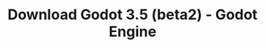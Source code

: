 ---
# Generated by /scripts/js/download_archive_generator !!! do not edit by hand !!!
title: 'Download Godot 3.5 (beta2) - Godot Engine'
type: 'download/archive'
name: '3.5'
flavor: 'beta2'
release_date: '2022-03-15T03:00:00-00:00'
release_notes: '/article/dev-snapshot-godot-3-5-beta-2/'
links:
  android.apk:
    name: 'android.apk'
    title: 'Android'
    caption: 'Universal APK (ARM64 + ARMv7 + x86_64 + x86)'
    tags:
      - 'APK download'
      - 'ARM64/v7'
      - 'x86 (64 & 32 bit)'
    hosts:
      github_builds:
        regular: 'https://github.com/godotengine/godot-builds/releases/download/3.5-beta2/Godot_v3.5-beta2_android_editor.apk'
        mono: '#'
      github:
        regular: 'https://github.com/godotengine/godot/releases/download/3.5-beta2/Godot_v3.5-beta2_android_editor.apk'
        mono: '#'
  macos.universal:
    name: 'macos.universal'
    title: 'macOS'
    caption: 'Universal (x86_64 + Apple Silicon)'
    tags:
      - 'Intel/Apple Silicon'
      - '64 bit'
    hosts:
      github_builds:
        regular: 'https://github.com/godotengine/godot-builds/releases/download/3.5-beta2/Godot_v3.5-beta2_osx.universal.zip'
        mono: 'https://github.com/godotengine/godot-builds/releases/download/3.5-beta2/Godot_v3.5-beta2_mono_osx.universal.zip'
      github:
        regular: 'https://github.com/godotengine/godot/releases/download/3.5-beta2/Godot_v3.5-beta2_osx.universal.zip'
        mono: 'https://github.com/godotengine/godot/releases/download/3.5-beta2/Godot_v3.5-beta2_mono_osx.universal.zip'
  windows.64:
    name: 'windows.64'
    title: 'Windows'
    caption: 'Standard (x86_64)'
    tags:
      - '64 bit'
    hosts:
      github_builds:
        regular: 'https://github.com/godotengine/godot-builds/releases/download/3.5-beta2/Godot_v3.5-beta2_win64.exe.zip'
        mono: 'https://github.com/godotengine/godot-builds/releases/download/3.5-beta2/Godot_v3.5-beta2_mono_win64.zip'
      github:
        regular: 'https://github.com/godotengine/godot/releases/download/3.5-beta2/Godot_v3.5-beta2_win64.exe.zip'
        mono: 'https://github.com/godotengine/godot/releases/download/3.5-beta2/Godot_v3.5-beta2_mono_win64.zip'
  linux_server.headless.64:
    name: 'linux_server.headless.64'
    title: 'Linux Server'
    caption: 'Headless (x86_64)'
    tags:
      - '64 bit'
      - 'Headless'
    hosts:
      github_builds:
        regular: 'https://github.com/godotengine/godot-builds/releases/download/3.5-beta2/Godot_v3.5-beta2_linux_headless.64.zip'
        mono: 'https://github.com/godotengine/godot-builds/releases/download/3.5-beta2/Godot_v3.5-beta2_mono_linux_headless_64.zip'
      github:
        regular: 'https://github.com/godotengine/godot/releases/download/3.5-beta2/Godot_v3.5-beta2_linux_headless.64.zip'
        mono: 'https://github.com/godotengine/godot/releases/download/3.5-beta2/Godot_v3.5-beta2_mono_linux_headless_64.zip'
  web:
    name: 'web'
    title: 'Web editor'
    caption: ''
    tags:
      - 'Self-hosted'
      - 'Cross-platform'
    hosts:
      github_builds:
        regular: 'https://github.com/godotengine/godot-builds/releases/download/3.5-beta2/Godot_v3.5-beta2_web_editor.zip'
        mono: '#'
      github:
        regular: 'https://github.com/godotengine/godot/releases/download/3.5-beta2/Godot_v3.5-beta2_web_editor.zip'
        mono: '#'
  linux.64:
    name: 'linux.64'
    title: 'Linux'
    caption: 'Standard (x86_64)'
    tags:
      - '64 bit'
    hosts:
      github_builds:
        regular: 'https://github.com/godotengine/godot-builds/releases/download/3.5-beta2/Godot_v3.5-beta2_x11.64.zip'
        mono: 'https://github.com/godotengine/godot-builds/releases/download/3.5-beta2/Godot_v3.5-beta2_mono_x11_64.zip'
      github:
        regular: 'https://github.com/godotengine/godot/releases/download/3.5-beta2/Godot_v3.5-beta2_x11.64.zip'
        mono: 'https://github.com/godotengine/godot/releases/download/3.5-beta2/Godot_v3.5-beta2_mono_x11_64.zip'
  linux.32:
    name: 'linux.32'
    title: 'Linux'
    caption: 'Standard (x86)'
    tags:
      - '32 bit'
    hosts:
      github_builds:
        regular: 'https://github.com/godotengine/godot-builds/releases/download/3.5-beta2/Godot_v3.5-beta2_x11.32.zip'
        mono: 'https://github.com/godotengine/godot-builds/releases/download/3.5-beta2/Godot_v3.5-beta2_mono_x11_32.zip'
      github:
        regular: 'https://github.com/godotengine/godot/releases/download/3.5-beta2/Godot_v3.5-beta2_x11.32.zip'
        mono: 'https://github.com/godotengine/godot/releases/download/3.5-beta2/Godot_v3.5-beta2_mono_x11_32.zip'
  windows.32:
    name: 'windows.32'
    title: 'Windows'
    caption: 'Standard (x86)'
    tags:
      - '32 bit'
    hosts:
      github_builds:
        regular: 'https://github.com/godotengine/godot-builds/releases/download/3.5-beta2/Godot_v3.5-beta2_win32.exe.zip'
        mono: 'https://github.com/godotengine/godot-builds/releases/download/3.5-beta2/Godot_v3.5-beta2_mono_win32.zip'
      github:
        regular: 'https://github.com/godotengine/godot/releases/download/3.5-beta2/Godot_v3.5-beta2_win32.exe.zip'
        mono: 'https://github.com/godotengine/godot/releases/download/3.5-beta2/Godot_v3.5-beta2_mono_win32.zip'
  linux_server.64:
    name: 'linux_server.64'
    title: 'Linux Server'
    caption: 'Standard (x86_64)'
    tags:
      - '64 bit'
    hosts:
      github_builds:
        regular: 'https://github.com/godotengine/godot-builds/releases/download/3.5-beta2/Godot_v3.5-beta2_linux_server.64.zip'
        mono: 'https://github.com/godotengine/godot-builds/releases/download/3.5-beta2/Godot_v3.5-beta2_mono_linux_server_64.zip'
      github:
        regular: 'https://github.com/godotengine/godot/releases/download/3.5-beta2/Godot_v3.5-beta2_linux_server.64.zip'
        mono: 'https://github.com/godotengine/godot/releases/download/3.5-beta2/Godot_v3.5-beta2_mono_linux_server_64.zip'
  aar_library:
    name: 'aar_library'
    title: 'AAR library'
    caption: ''
    tags:
      - 'Android plugins'
      - 'Java'
      - 'Kotlin'
    hosts:
      github_builds:
        regular: 'https://github.com/godotengine/godot-builds/releases/download/3.5-beta2/godot-lib.3.5.beta2.release.aar'
        mono: 'https://github.com/godotengine/godot-builds/releases/download/3.5-beta2/godot-lib.3.5.beta2.mono.release.aar'
      github:
        regular: 'https://github.com/godotengine/godot/releases/download/3.5-beta2/godot-lib.3.5.beta2.release.aar'
        mono: 'https://github.com/godotengine/godot/releases/download/3.5-beta2/godot-lib.3.5.beta2.mono.release.aar'
  templates:
    name: 'templates'
    title: 'Export templates'
    caption: ''
    tags:
      - 'Used to export your games to all supported platforms'
    hosts:
      github_builds:
        regular: 'https://github.com/godotengine/godot-builds/releases/download/3.5-beta2/Godot_v3.5-beta2_export_templates.tpz'
        mono: 'https://github.com/godotengine/godot-builds/releases/download/3.5-beta2/Godot_v3.5-beta2_mono_export_templates.tpz'
      github:
        regular: 'https://github.com/godotengine/godot/releases/download/3.5-beta2/Godot_v3.5-beta2_export_templates.tpz'
        mono: 'https://github.com/godotengine/godot/releases/download/3.5-beta2/Godot_v3.5-beta2_mono_export_templates.tpz'
primaryPlatforms:
  - 'android.apk'
  - 'macos.universal'
  - 'windows.64'
  - 'linux_server.headless.64'
  - 'web'
  - 'templates'
---